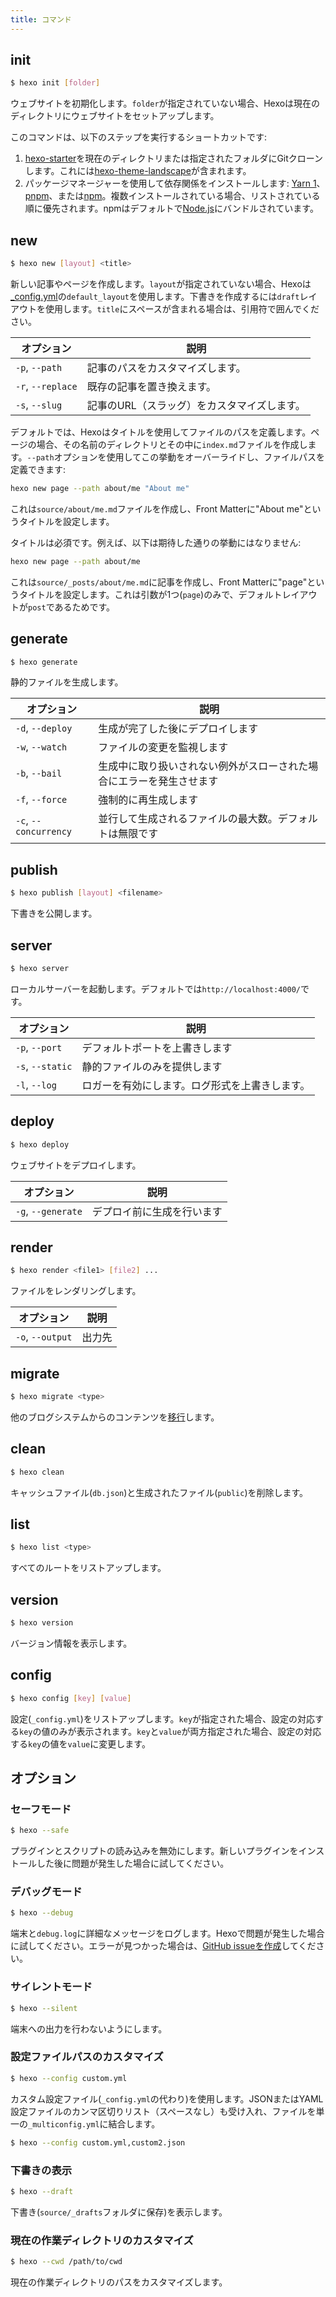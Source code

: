```yaml
---
title: コマンド
---
```


## init

```bash
$ hexo init [folder]
```

ウェブサイトを初期化します。`folder`が指定されていない場合、Hexoは現在のディレクトリにウェブサイトをセットアップします。

このコマンドは、以下のステップを実行するショートカットです:

1. [hexo-starter](https://github.com/hexojs/hexo-starter)を現在のディレクトリまたは指定されたフォルダにGitクローンします。これには[hexo-theme-landscape](https://github.com/hexojs/hexo-theme-landscape)が含まれます。
2. パッケージマネージャーを使用して依存関係をインストールします: [Yarn 1](https://classic.yarnpkg.com/lang/en/)、[pnpm](https://pnpm.io)、または[npm](https://docs.npmjs.com/cli/install)。複数インストールされている場合、リストされている順に優先されます。npmはデフォルトで[Node.js](./#Node-jsのインストール)にバンドルされています。

## new

```bash
$ hexo new [layout] <title>
```

新しい記事やページを作成します。`layout`が指定されていない場合、Hexoは[\_config.yml](configuration.html)の`default_layout`を使用します。下書きを作成するには`draft`レイアウトを使用します。`title`にスペースが含まれる場合は、引用符で囲んでください。

| オプション        | 説明                                        |
| ----------------- | ------------------------------------------- |
| `-p`, `--path`    | 記事のパスをカスタマイズします。            |
| `-r`, `--replace` | 既存の記事を置き換えます。                  |
| `-s`, `--slug`    | 記事のURL（スラッグ）をカスタマイズします。 |

デフォルトでは、Hexoはタイトルを使用してファイルのパスを定義します。ページの場合、その名前のディレクトリとその中に`index.md`ファイルを作成します。`--path`オプションを使用してこの挙動をオーバーライドし、ファイルパスを定義できます:

```bash
hexo new page --path about/me "About me"
```

これは`source/about/me.md`ファイルを作成し、Front Matterに"About me"というタイトルを設定します。

タイトルは必須です。例えば、以下は期待した通りの挙動にはなりません:

```bash
hexo new page --path about/me
```

これは`source/_posts/about/me.md`に記事を作成し、Front Matterに"page"というタイトルを設定します。これは引数が1つ(`page`)のみで、デフォルトレイアウトが`post`であるためです。

## generate

```bash
$ hexo generate
```

静的ファイルを生成します。

| オプション            | 説明                                                                 |
| --------------------- | -------------------------------------------------------------------- |
| `-d`, `--deploy`      | 生成が完了した後にデプロイします                                     |
| `-w`, `--watch`       | ファイルの変更を監視します                                           |
| `-b`, `--bail`        | 生成中に取り扱いされない例外がスローされた場合にエラーを発生させます |
| `-f`, `--force`       | 強制的に再生成します                                                 |
| `-c`, `--concurrency` | 並行して生成されるファイルの最大数。デフォルトは無限です             |

## publish

```bash
$ hexo publish [layout] <filename>
```

下書きを公開します。

## server

```bash
$ hexo server
```

ローカルサーバーを起動します。デフォルトでは`http://localhost:4000/`です。

| オプション       | 説明                                           |
| ---------------- | ---------------------------------------------- |
| `-p`, `--port`   | デフォルトポートを上書きします                 |
| `-s`, `--static` | 静的ファイルのみを提供します                   |
| `-l`, `--log`    | ロガーを有効にします。ログ形式を上書きします。 |

## deploy

```bash
$ hexo deploy
```

ウェブサイトをデプロイします。

| オプション         | 説明                       |
| ------------------ | -------------------------- |
| `-g`, `--generate` | デプロイ前に生成を行います |

## render

```bash
$ hexo render <file1> [file2] ...
```

ファイルをレンダリングします。

| オプション       | 説明   |
| ---------------- | ------ |
| `-o`, `--output` | 出力先 |

## migrate

```bash
$ hexo migrate <type>
```

他のブログシステムからのコンテンツを[移行](migration.html)します。

## clean

```bash
$ hexo clean
```

キャッシュファイル(`db.json`)と生成されたファイル(`public`)を削除します。

## list

```bash
$ hexo list <type>
```

すべてのルートをリストアップします。

## version

```bash
$ hexo version
```

バージョン情報を表示します。

## config

```bash
$ hexo config [key] [value]
```

設定(`_config.yml`)をリストアップします。`key`が指定された場合、設定の対応する`key`の値のみが表示されます。`key`と`value`が両方指定された場合、設定の対応する`key`の値を`value`に変更します。

## オプション

### セーフモード

```bash
$ hexo --safe
```

プラグインとスクリプトの読み込みを無効にします。新しいプラグインをインストールした後に問題が発生した場合に試してください。

### デバッグモード

```bash
$ hexo --debug
```

端末と`debug.log`に詳細なメッセージをログします。Hexoで問題が発生した場合に試してください。エラーが見つかった場合は、[GitHub issueを作成](https://github.com/hexojs/hexo/issues/new?assignees=&labels=&projects=&template=bug_report.yml)してください。

### サイレントモード

```bash
$ hexo --silent
```

端末への出力を行わないようにします。

### 設定ファイルパスのカスタマイズ

```bash
$ hexo --config custom.yml
```

カスタム設定ファイル(`_config.yml`の代わり)を使用します。JSONまたはYAML設定ファイルのカンマ区切りリスト（スペースなし）も受け入れ、ファイルを単一の`_multiconfig.yml`に結合します。

```bash
$ hexo --config custom.yml,custom2.json
```

### 下書きの表示

```bash
$ hexo --draft
```

下書き(`source/_drafts`フォルダに保存)を表示します。

### 現在の作業ディレクトリのカスタマイズ

```bash
$ hexo --cwd /path/to/cwd
```

現在の作業ディレクトリのパスをカスタマイズします。

